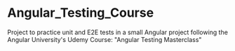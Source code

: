 # Angular_Testing_Course
Project to practice unit and E2E tests in a small Angular project following the Angular University's Udemy Course: "Angular Testing Masterclass"
